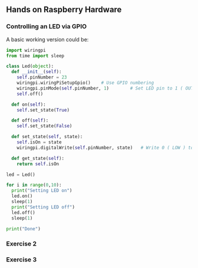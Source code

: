 ## Hands on Raspberry Hardware

### Controlling an LED via GPIO

A basic working version could be:

```python
import wiringpi
from time import sleep

class Led(object):
  def __init__(self):
    self.pinNumber = 23
    wiringpi.wiringPiSetupGpio()    # Use GPIO numbering
    wiringpi.pinMode(self.pinNumber, 1)        # Set LED pin to 1 ( OUTPUT )
    self.off()

  def on(self):
    self.set_state(True)

  def off(self):
    self.set_state(False)

  def set_state(self, state):
    self.isOn = state
    wiringpi.digitalWrite(self.pinNumber, state)   # Write 0 ( LOW ) to LED pin

  def get_state(self):
    return self.isOn

led = Led()

for i in range(0,10):
  print("Setting LED on")
  led.on()
  sleep(1)
  print("Setting LED off")
  led.off()
  sleep(1)

print("Done")
```

### Exercise 2

### Exercise 3
